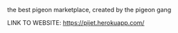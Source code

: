 the best pigeon marketplace, created by the pigeon gang

LINK TO WEBSITE: https://pijet.herokuapp.com/
